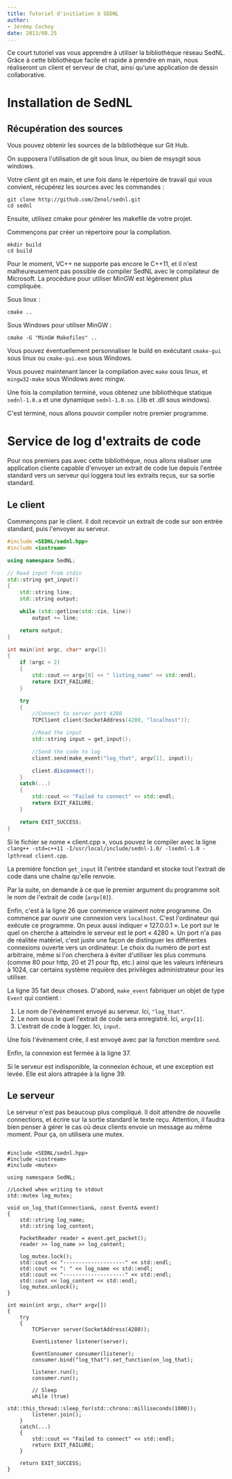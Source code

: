 ```yaml
---
title: Tutoriel d'initiation à SEDNL
author:
- Jérémy Cochoy
date: 2013/08.25
...
```


Ce court tutoriel vas vous apprendre à utiliser la bibliothèque réseau SedNL.
Grâce à cette bibliothèque facile et rapide à prendre en main, nous réaliseront
un client et serveur de chat, ainsi qu'une application de dessin collaborative.

Installation de SedNL
=====================

Récupération des sources
------------------------

Vous pouvez obtenir les sources de la bibliothèque sur Git Hub.

On supposera l'utilisation de git sous linux, ou bien de msysgit sous windows.

Votre client git en main, et une fois dans le répertoire de travail qui
vous convient, récupérez les sources avec les commandes :

``` {.shell}
git clone http://github.com/Zenol/sednl.git
cd sednl
```

Ensuite, utilisez cmake pour générer les makefile de votre projet.

Commençons par créer un répertoire pour la compilation.

``` {.shell}
mkdir build
cd build
```

Pour le moment, VC++ ne supporte pas encore le C++11, et il n'est
malheureusement pas possible de compiler SedNL avec le compilateur de
Microsoft. La procédure pour utiliser MinGW est légèrement plus compliquée.

Sous linux :

``` {.shell}
cmake ..
```

Sous Windows pour utiliser MinGW :

``` {.shell}
cmake -G "MinGW Makefiles" ..
```

Vous pouvez éventuellement personnaliser le build en exécutant `cmake-gui` sous
linux ou `cmake-gui.exe` sous Windows.

Vous pouvez maintenant lancer la compilation avec `make` sous linux,
et `mingw32-make` sous Windows avec mingw.

Une fois la compilation terminé, vous obtenez une bibliothèque statique
`sednl-1.0.a` et une dynamique `sednl-1.0.so`. (.lib et .dll sous windows).

C'est terminé, nous allons pouvoir compiler notre premier programme.

Service de log d'extraits de code
=================================

Pour nos premiers pas avec cette bibliothèque, nous allons réaliser une
application cliente capable d'envoyer un extrait de code lue depuis l'entrée
standard vers un serveur qui loggera tout les extraits reçus, sur sa sortie
standard.

Le client
---------

Commençons par le client. Il doit recevoir un extrait de code sur son entrée
standard, puis l'envoyer au serveur.

``` {.cpp .numberLines}
#include <SEDNL/sednl.hpp>
#include <iostream>

using namespace SedNL;

// Read input from stdin
std::string get_input()
{
    std::string line;
    std::string output;

    while (std::getline(std::cin, line))
        output += line;

    return output;
}

int main(int argc, char* argv[])
{
    if (argc < 2)
    {
        std::cout << argv[0] << " listing_name" << std::endl;
        return EXIT_FAILURE;
    }

    try
    {
        //Connect to server port 4280
        TCPClient client(SocketAddress(4280, "localhost"));

        //Read the input
        std::string input = get_input();

        //Send the code to log
        client.send(make_event("log_that", argv[1], input));

        client.disconnect();
    }
    catch(...)
    {
        std::cout << "Failed to connect" << std::endl;
        return EXIT_FAILURE;
    }

    return EXIT_SUCCESS;
}
```

Si le fichier se nome « client.cpp », vous pouvez le compiler avec la ligne
`clang++ -std=c++11 -I/usr/local/include/sednl-1.0/ -lsednl-1.0 -lpthread client.cpp`.

La première fonction `get_input` lit l'entrée standard et stocke tout l'extrait de code dans une chaîne qu'elle renvoie.

Par la suite, on demande à ce que le premier argument du programme soit le nom
de l'extrait de code (`argv[0]`).

Enfin, c'est à la ligne 26 que commence vraiment notre programme.
On commence par ouvrir une connexion vers `localhost`. C'est l'ordinateur
qui exécute ce programme. On peux aussi indiquer « 127.0.0.1 ».
Le port sur le quel on cherche à atteindre le serveur est le port « 4280 ».
Un port n'a pas de réalitée matériel, c'est juste une façon de distinguer
les différentes connexions ouverte vers un ordinateur.
Le choix du numéro de port est arbitraire, même si l'on cherchera à
éviter d'utiliser les plus communs (comme 80 pour http,
20 et 21 pour ftp, etc.) ainsi que les valeurs inférieurs à 1024, car
certains système requière des privilèges administrateur pour les utiliser.

La ligne 35 fait deux choses. D'abord, `make_event` fabriquer un objet
de type `Event` qui contient :

1)  Le nom de l'évènement envoyé au serveur. Ici, `"log_that"`.
2)  Le nom sous le quel l'extrait de code sera enregistré. Ici, `argv[1]`.
3)  L'extrait de code à logger. Ici, `input`.

Une fois l'évènement crée, il est envoyé avec par la fonction membre `send`.

Enfin, la connexion est fermée à la ligne 37.

Si le serveur est indisponible, la connexion échoue, et une exception est
levée. Elle est alors attrapée à la ligne 39.

Le serveur
----------

Le serveur n'est pas beaucoup plus compliqué. Il doit attendre de nouvelle
connections, et écrire sur la sortie standard le texte reçu. Attention,
il faudra bien penser à gérer le cas où deux clients envoie un message
au même moment. Pour ça, on utilisera une mutex.



```

#include <SEDNL/sednl.hpp>
#include <iostream>
#include <mutex>

using namespace SedNL;

//Locked when writing to stdout
std::mutex log_mutex;

void on_log_that(Connection&, const Event& event)
{
    std::string log_name;
    std::string log_content;

    PacketReader reader = event.get_packet();
    reader >> log_name >> log_content;

    log_mutex.lock();
    std::cout << "--------------------" << std::endl;
    std::cout << ": " << log_name << std::endl;
    std::cout << "--------------------" << std::endl;
    std::cout << log_content << std::endl;
    log_mutex.unlock();
}

int main(int argc, char* argv[])
{
    try
    {
        TCPServer server(SocketAddress(4280));

        EventListener listener(server);

        EventConsumer consumer(listener);
        consumer.bind("log_that").set_function(on_log_that);

        listener.run();
        consumer.run();

        // Sleep
        while (true)
            std::this_thread::sleep_for(std::chrono::milliseconds(1000));
        listener.join();
    }
    catch(...)
    {
        std::cout << "Failed to connect" << std::endl;
        return EXIT_FAILURE;
    }

    return EXIT_SUCCESS;
}
```
